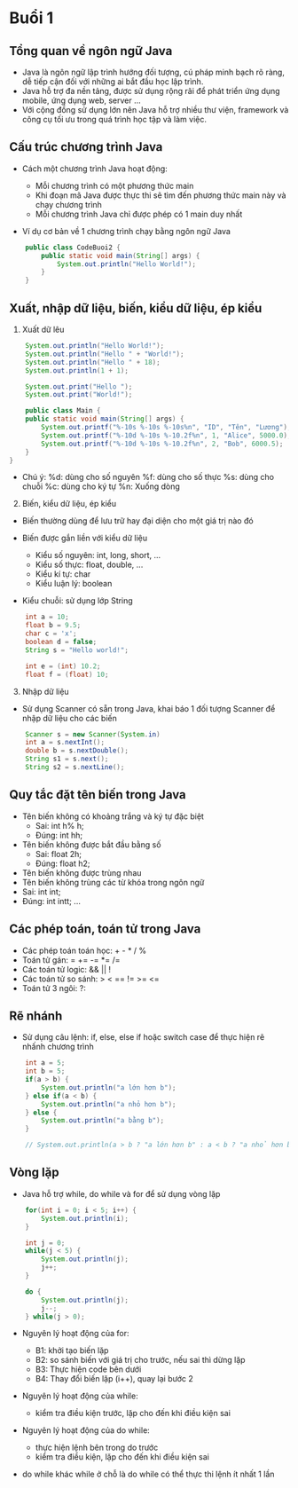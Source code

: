 # Buổi 1

## Tổng quan về ngôn ngữ Java

- Java là ngôn ngữ lập trình hướng đối tượng, cú pháp minh bạch rõ ràng, dễ tiếp cận đối với những ai bắt đầu học lập trình.
- Java hỗ trợ đa nền tảng, được sử dụng rộng rãi để phát triển ứng dụng mobile, ứng dụng web, server ...
- Với cộng đồng sử dụng lớn nên Java hỗ trợ nhiều thư viện, framework và công cụ tối ưu trong quá trình học tập và làm việc.

## Cấu trúc chương trình Java

- Cách một chương trình Java hoạt động:

  - Mỗi chương trình có một phương thức main
  - Khi đoạn mã Java được thực thi sẽ tìm đến phương thức main này và chạy chương trình
  - Mỗi chương trình Java chỉ được phép có 1 main duy nhất

- Ví dụ cơ bản về 1 chương trình chạy bằng ngôn ngữ Java

```java
    public class CodeBuoi2 {
        public static void main(String[] args) {
            System.out.println("Hello World!");
        }
    }
```

## Xuất, nhập dữ liệu, biến, kiểu dữ liệu, ép kiểu

1. Xuất dữ lêu

```java
    System.out.println("Hello World!");
    System.out.println("Hello " + "World!");
    System.out.println("Hello " + 18);
    System.out.println(1 + 1);
```

```java
    System.out.print("Hello ");
    System.out.print("World!");
```

```java
    public class Main {
    public static void main(String[] args) {
        System.out.printf("%-10s %-10s %-10s%n", "ID", "Tên", "Lương");
        System.out.printf("%-10d %-10s %-10.2f%n", 1, "Alice", 5000.0);
        System.out.printf("%-10d %-10s %-10.2f%n", 2, "Bob", 6000.5);
    }
}
```
- Chú ý:
    %d: dùng cho số nguyên 
    %f: dùng cho số thực 
    %s: dùng cho chuỗi 
    %c: dùng cho ký tự
    %n: Xuống dòng

2. Biến, kiểu dữ liệu, ép kiểu

- Biến thường dùng để lưu trữ hay đại diện cho một giá trị nào đó
- Biến được gắn liền với kiểu dữ liệu

  - Kiểu số nguyên: int, long, short, ...
  - Kiểu số thực: float, double, ...
  - Kiểu kí tự: char
  - Kiểu luận lý: boolean

- Kiểu chuỗi: sử dụng lớp String

```java
    int a = 10;
    float b = 9.5;
    char c = 'x';
    boolean d = false;
    String s = "Hello world!";

    int e = (int) 10.2;
    float f = (float) 10;
```

3. Nhập dữ liệu

- Sử dụng Scanner có sẵn trong Java, khai báo 1 đối tượng Scanner để nhập dữ liệu cho các biến

```java
    Scanner s = new Scanner(System.in)
    int a = s.nextInt();
    double b = s.nextDouble();
    String s1 = s.next();
    String s2 = s.nextLine();
```

## Quy tắc đặt tên biến trong Java

- Tên biến không có khoảng trắng và ký tự đặc biệt
  - Sai: int h% h;
  - Đúng: int hh;
- Tên biến không được bắt đầu bằng số
  - Sai: float 2h;
  - Đúng: float h2;
- Tên biến không được trùng nhau
- Tên biến không trùng các từ khóa trong ngôn ngữ
 - Sai: int int; 
 - Đúng: int intt;
  ...

## Các phép toán, toán tử trong Java

- Các phép toán toán học: + - \* / % 
- Toán tử gán: = += -= *= /=
- Các toán tử logic: && || !
- Các toán tử so sánh: > < == != >= <=
- Toán tử 3 ngôi: ?:

## Rẽ nhánh

- Sử dụng câu lệnh: if, else, else if hoặc switch case để thực hiện rẽ nhấnh chương trình

```java
    int a = 5;
    int b = 5;
    if(a > b) {
        System.out.println("a lớn hơn b");
    } else if(a < b) {
        System.out.println("a nhỏ hơn b");
    } else {
        System.out.println("a bằng b");
    }

    // System.out.println(a > b ? "a lớn hơn b" : a < b ? "a nhỏ hơn b" : "a bằng b");
```

## Vòng lặp

- Java hỗ trợ while, do while và for để sử dụng vòng lặp

```java
    for(int i = 0; i < 5; i++) {
        System.out.println(i);
    }

    int j = 0;
    while(j < 5) {
        System.out.println(j);
        j++;
    }

    do {
        System.out.println(j);
        j--;              
    } while(j > 0);

```

- Nguyên lý hoạt động của for:
    - B1: khởi tạo biến lặp 
    - B2: so sánh biến với giá trị cho trước, nếu sai thì dừng lặp 
    - B3: Thực hiện code bên dưới 
    - B4: Thay đổi biến lặp (i++), quay lại bước 2

- Nguyên lý hoạt động của while: 
    - kiểm tra điều kiện trước, lặp cho đến khi điều kiện sai 
- Nguyên lý hoạt động của do while: 
    - thực hiện lệnh bên trong do trước
    - kiểm tra điều kiện, lặp cho đến khi điều kiện sai 

- do while khác while ở chỗ là do while có thể thực thi lệnh ít nhất 1 lần